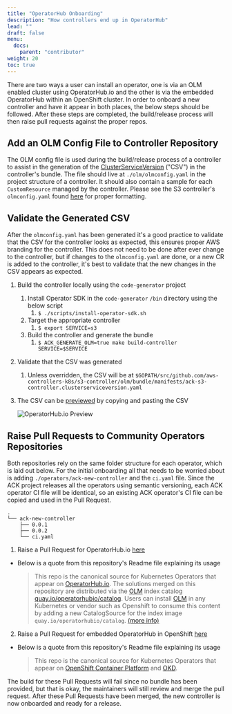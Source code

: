 ```yaml
---
title: "OperatorHub Onboarding"
description: "How controllers end up in OperatorHub"
lead: ""
draft: false
menu:
  docs:
    parent: "contributor"
weight: 20
toc: true
---
```


There are two ways a user can install an operator, one is via an OLM enabled cluster using OperatorHub.io and the other
is via the embedded OperatorHub within an OpenShift cluster. In order to onboard a new controller and have it appear in both
places, the below steps should be followed. After these steps are completed, the build/release process will then raise pull
requests against the proper repos.

## Add an OLM Config File to Controller Repository

The OLM config file is used during the build/release process of a controller to assist in the generation of the
[ClusterServiceVersion](https://olm.operatorframework.io/docs/concepts/crds/clusterserviceversion/) ("CSV") in the controller's bundle.
The file should live at `./olm/olmconfig.yaml` in the project structure of a controller. It should also contain a sample for each `CustomResource`
managed by the controller. Please see the S3 controller's `olmconfig.yaml` found
[here](https://github.com/aws-controllers-k8s/s3-controller/blob/main/olm/olmconfig.yaml) for proper formatting.

## Validate the Generated CSV

After the `olmconfig.yaml` has been generated it's a good practice to validate that the CSV for the controller looks
as expected, this ensures proper AWS branding for the controller. This does not need to be done after ever change to the
controller, but if changes to the `olmconfig.yaml` are done, or a new CR is added to the controller, it's best to validate that
the new changes in the CSV appears as expected.

1. Build the controller locally using the `code-generator` project
   1. Install Operator SDK in the `code-generator` `/bin` directory using the below script
      1. `$ ./scripts/install-operator-sdk.sh`
   2. Target the appropriate controller
      1. `$ export SERVICE=s3`
   3. Build the controller and generate the bundle
      1. `$ ACK_GENERATE_OLM=true make build-controller SERVICE=$SERVICE`
2. Validate that the CSV was generated
   1. Unless overridden, the CSV will be at `$GOPATH/src/github.com/aws-controllers-k8s/s3-controller/olm/bundle/manifests/ack-s3-controller.clusterserviceversion.yaml`
3. The CSV can be [previewed](https://operatorhub.io/preview) by copying and pasting the CSV

   ![OperatorHub.io Preview](../images/operatorhub-preview.png)

## Raise Pull Requests to Community Operators Repositories

Both repositories rely on the same folder structure for each operator, which is laid out below. For the initial onboarding
all that needs to be worried about is adding `./operators/ack-new-controller` and the `ci.yaml` file. Since the ACK project
releases all the operators using semantic versioning, each ACK operator CI file will be identical, so an existing ACK operator's
CI file can be copied and used in the Pull Request.

```shell
.
└── ack-new-controller
    ├── 0.0.1
    ├── 0.0.2
    └── ci.yaml
```

1. Raise a Pull Request for OperatorHub.io [here](https://github.com/k8s-operatorhub/community-operators)
  - Below is a quote from this repository's Readme file explaining its usage
    > This repo is the canonical source for Kubernetes Operators that appear on [OperatorHub.io](https://operatorhub.io).
    The solutions merged on this repository are distributed via the [OLM][olm] index catalog [quay.io/operatorhubio/catalog][quay.io].
    Users can install [OLM][olm] in any Kubernetes or vendor such as Openshift to consume this content by adding a new CatalogSource for the index image
    `quay.io/operatorhubio/catalog`. [(more info)][catalog]

2. Raise a Pull Request for embedded OperatorHub in OpenShift [here](https://github.com/redhat-openshift-ecosystem/community-operators-prod)
  - Below is a quote from this repository's Readme file explaining its usage
    > This repo is the canonical source for Kubernetes Operators that appear on [OpenShift Container Platform](https://openshift.com)
    and [OKD](https://www.okd.io/).

The build for these Pull Requests will fail since no bundle has been provided, but that is okay, the maintainers will still review and
merge the pull request. After these Pull Requests have been merged, the new controller is now onboarded and ready for a release.

[olm]: https://github.com/operator-framework/operator-lifecycle-manager
[quay.io]: https://quay.io/repository/operatorhubio/catalog?tag=latest&tab=tags
[catalog]: https://k8s-operatorhub.github.io/community-operators/testing-operators/#1-create-the-catalogsource
